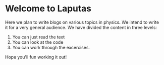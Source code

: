# Welcome to Laputas

Here we plan to write blogs on various topics in physics. We intend to write it for a very general audience. We have divided the content in three levels:
1. You can just read the text 
2. You can look at the code
3. You can work through the excercises.

Hope you'll fun working it out!
